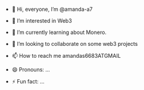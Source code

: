 - 👋 Hi, everyone, I’m @amanda-a7
- 👀 I’m interested in Web3
- 🌱 I’m currently learning about Monero.
- 💞️ I’m looking to collaborate on some web3 projects
- 📫 How to reach me amandas6683ATGMAIL

- 😄 Pronouns: ...
- ⚡ Fun fact: ...

<!---
amanda-a7/amanda-a7 is a ✨ special ✨ repository because its `README.md` (this file) appears on your GitHub profile.
You can click the Preview link to take a look at your changes.
--->
